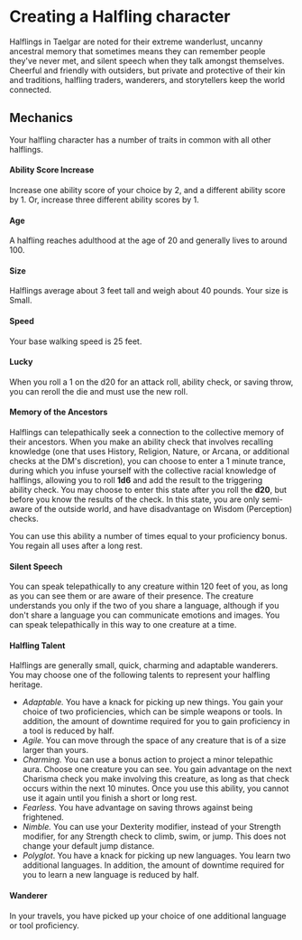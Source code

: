 # Creating a Halfling character

Halflings in Taelgar are noted for their extreme wanderlust, uncanny ancestral memory that sometimes means they can remember people they've never met, and silent speech when they talk amongst themselves. Cheerful and friendly with outsiders, but private and protective of their kin and traditions, halfling traders, wanderers, and storytellers keep the world connected. 

## Mechanics

Your halfling character has a number of traits in common with all other halflings.
#### Ability Score Increase
Increase one ability score of your choice by 2, and a different ability score by 1. Or, increase three different ability scores by 1.
#### Age
A halfling reaches adulthood at the age of 20 and generally lives to around 100. 
#### Size
Halflings average about 3 feet tall and weigh about 40 pounds. Your size is Small.
#### Speed
Your base walking speed is 25 feet.
#### Lucky
When you roll a 1 on the d20 for an attack roll, ability check, or saving throw, you can reroll the die and must use the new roll.
#### Memory of the Ancestors
Halflings can telepathically seek a connection to the collective memory of their ancestors. When you make an ability check that involves recalling knowledge (one that uses History, Religion, Nature, or Arcana, or additional checks at the DM's discretion), you can choose to enter a 1 minute trance, during which you infuse yourself with the collective racial knowledge of halflings, allowing you to roll **1d6** and add the result to the triggering ability check. You may choose to enter this state after you roll the **d20**, but before you know the results of the check. In this state, you are only semi-aware of the outside world, and have disadvantage on Wisdom (Perception) checks.

You can use this ability a number of times equal to your proficiency bonus. You regain all uses after a long rest. 
#### Silent Speech
You can speak telepathically to any creature within 120 feet of you, as long as you can see them or are aware of their presence. The creature understands you only if the two of you share a language, although if you don't share a language you can communicate emotions and images. You can speak telepathically in this way to one creature at a time.
#### Halfling Talent
Halflings are generally small, quick, charming and adaptable wanderers. You may choose one of the following talents to represent your halfling heritage.

- _Adaptable._ You have a knack for picking up new things. You gain your choice of two proficiencies, which can be simple weapons or tools. In addition, the amount of downtime required for you to gain proficiency in a tool is reduced by half.
- _Agile._ You can move through the space of any creature that is of a size larger than yours.
- _Charming._ You can use a bonus action to project a minor telepathic aura. Choose one creature you can see. You gain advantage on the next Charisma check you make involving this creature, as long as that check occurs within the next 10 minutes. Once you use this ability, you cannot use it again until you finish a short or long rest.
- _Fearless._ You have advantage on saving throws against being frightened.
- _Nimble._ You can use your Dexterity modifier, instead of your Strength modifier, for any Strength check to climb, swim, or jump. This does not change your default jump distance.
- _Polyglot_. You have a knack for picking up new languages. You learn two additional languages. In addition, the amount of downtime required for you to learn a new language is reduced by half.
#### Wanderer
In your travels, you have picked up your choice of one additional language or tool proficiency.